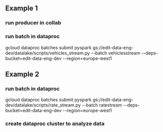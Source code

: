 

## Example 1
### run producer in collab
### run batch in dataproc

gcloud dataproc batches submit pyspark gs://edit-data-eng-dev/datalake/scripts/vehicles_stream.py --batch vehiclesstream --deps-bucket=edit-data-eng-dev --region=europe-west1

## Example 2
### run batch in dataproc

gcloud dataproc batches submit pyspark gs://edit-data-eng-dev/datalake/scripts/rate_stream.py --batch ratestream --deps-bucket=edit-data-eng-dev --region=europe-west1

### create dataproc cluster to analyze data